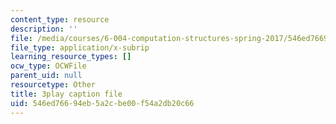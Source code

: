 ```yaml
---
content_type: resource
description: ''
file: /media/courses/6-004-computation-structures-spring-2017/546ed76694eb5a2cbe00f54a2db20c66_OaT9zGXjAmQ.vtt
file_type: application/x-subrip
learning_resource_types: []
ocw_type: OCWFile
parent_uid: null
resourcetype: Other
title: 3play caption file
uid: 546ed766-94eb-5a2c-be00-f54a2db20c66
---
```

